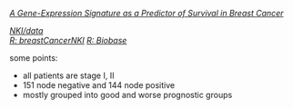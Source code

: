 

[_A Gene-Expression Signature as a Predictor of Survival in Breast Cancer_](http://www.nejm.org/doi/full/10.1056/NEJMoa021967)    

[_NKI/data_](http://ccb.nki.nl/data/)  
[_R: breastCancerNKI_](https://bioconductor.org/packages/release/data/experiment/html/breastCancerNKI.html) 
[_R: Biobase_](http://bioconductor.org/packages/release/bioc/vignettes/Biobase/inst/doc/ExpressionSetIntroduction.pdf)

some points:
+ all patients are stage I, II
+ 151 node negative and 144 node positive
+ mostly grouped into good and worse prognostic groups
